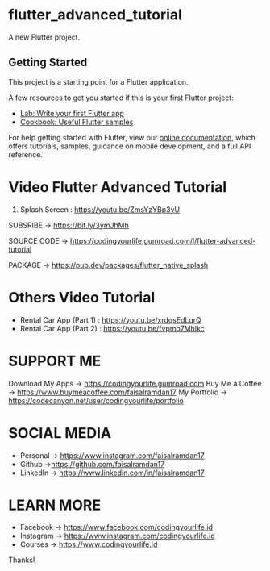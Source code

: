 # flutter_advanced_tutorial

A new Flutter project.

## Getting Started

This project is a starting point for a Flutter application.

A few resources to get you started if this is your first Flutter project:

- [Lab: Write your first Flutter app](https://flutter.dev/docs/get-started/codelab)
- [Cookbook: Useful Flutter samples](https://flutter.dev/docs/cookbook)

For help getting started with Flutter, view our
[online documentation](https://flutter.dev/docs), which offers tutorials,
samples, guidance on mobile development, and a full API reference.

# Video Flutter Advanced Tutorial
1. Splash Screen : https://youtu.be/ZmsYzYBp3yU

SUBSRIBE → https://bit.ly/3ymJhMh

SOURCE CODE  → https://codingyourlife.gumroad.com/l/flutter-advanced-tutorial

PACKAGE → https://pub.dev/packages/flutter_native_splash

# Others Video Tutorial
- Rental Car App (Part 1)  : https://youtu.be/xrdqsEdLqrQ
- Rental Car App (Part 2)  : https://youtu.be/fvpmo7MhIkc

# SUPPORT ME
Download My Apps → https://codingyourlife.gumroad.com
Buy Me a Coffee → https://www.buymeacoffee.com/faisalramdan17
My Portfolio → https://codecanyon.net/user/codingyourlife/portfolio

# SOCIAL MEDIA
- Personal → https://www.instagram.com/faisalramdan17 
- Github →https://github.com/faisalramdan17
- LinkedIn → https://www.linkedin.com/in/faisalramdan17

# LEARN MORE
- Facebook → https://www.facebook.com/codingyourlife.id
- Instagram → https://www.instagram.com/codingyourlife.id
- Courses → https://www.codingyourlife.id

Thanks!